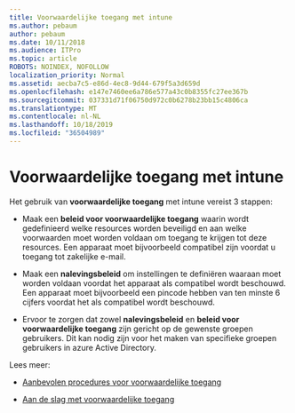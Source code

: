```yaml
---
title: Voorwaardelijke toegang met intune
ms.author: pebaum
author: pebaum
ms.date: 10/11/2018
ms.audience: ITPro
ms.topic: article
ROBOTS: NOINDEX, NOFOLLOW
localization_priority: Normal
ms.assetid: aecba7c5-e86d-4ec8-9d44-679f5a3d659d
ms.openlocfilehash: e147e7460ee6a786e577a43c0b8355fc27ee367b
ms.sourcegitcommit: 037331d71f06750d972c0b6278b23bb15c4806ca
ms.translationtype: MT
ms.contentlocale: nl-NL
ms.lasthandoff: 10/18/2019
ms.locfileid: "36504989"
---
```

# <a name="conditional-access-with-intune"></a>Voorwaardelijke toegang met intune

Het gebruik van **voorwaardelijke toegang** met intune vereist 3 stappen: 
  
- Maak een **beleid voor voorwaardelijke toegang** waarin wordt gedefinieerd welke resources worden beveiligd en aan welke voorwaarden moet worden voldaan om toegang te krijgen tot deze resources. Een apparaat moet bijvoorbeeld compatibel zijn voordat u toegang tot zakelijke e-mail. 
    
- Maak een **nalevingsbeleid** om instellingen te definiëren waaraan moet worden voldaan voordat het apparaat als compatibel wordt beschouwd. Een apparaat moet bijvoorbeeld een pincode hebben van ten minste 6 cijfers voordat het als compatibel wordt beschouwd. 
    
- Ervoor te zorgen dat zowel **nalevingsbeleid** en **beleid voor voorwaardelijke toegang** zijn gericht op de gewenste groepen gebruikers. Dit kan nodig zijn voor het maken van specifieke groepen gebruikers in azure Active Directory. 
    
Lees meer:
  
- [Aanbevolen procedures voor voorwaardelijke toegang](https://docs.microsoft.com/azure/active-directory/conditional-access/best-practices)
    
- [Aan de slag met voorwaardelijke toegang](https://docs.microsoft.com/azure/active-directory/active-directory-conditional-access-azure-portal-get-started)
    

